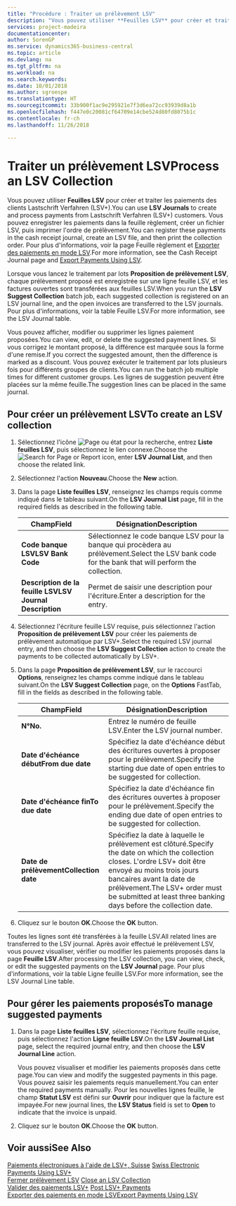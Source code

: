 ```yaml
---
title: "Procédure : Traiter un prélèvement LSV"
description: "Vous pouvez utiliser **Feuilles LSV** pour créer et traiter les paiements des clients Lastschrift Verfahren (LSV+). Vous pouvez enregistrer les paiements dans la feuille règlement, créer un fichier LSV, puis imprimer l'ordre de prélèvement."
services: project-madeira
documentationcenter: 
author: SorenGP
ms.service: dynamics365-business-central
ms.topic: article
ms.devlang: na
ms.tgt_pltfrm: na
ms.workload: na
ms.search.keywords: 
ms.date: 10/01/2018
ms.author: sgroespe
ms.translationtype: HT
ms.sourcegitcommit: 33b900f1ac9e295921e7f3d6ea72cc93939d8a1b
ms.openlocfilehash: f447e0c20081cf64709e14cbe524d80fd8075b1c
ms.contentlocale: fr-ch
ms.lasthandoff: 11/26/2018

---
```

# <a name="process-an-lsv-collection"></a><span data-ttu-id="b4b32-104">Traiter un prélèvement LSV</span><span class="sxs-lookup"><span data-stu-id="b4b32-104">Process an LSV Collection</span></span>
<span data-ttu-id="b4b32-105">Vous pouvez utiliser **Feuilles LSV** pour créer et traiter les paiements des clients Lastschrift Verfahren (LSV+).</span><span class="sxs-lookup"><span data-stu-id="b4b32-105">You can use **LSV Journals** to create and process payments from Lastschrift Verfahren (LSV+) customers.</span></span> <span data-ttu-id="b4b32-106">Vous pouvez enregistrer les paiements dans la feuille règlement, créer un fichier LSV, puis imprimer l'ordre de prélèvement.</span><span class="sxs-lookup"><span data-stu-id="b4b32-106">You can register these payments in the cash receipt journal, create an LSV file, and then print the collection order.</span></span> <span data-ttu-id="b4b32-107">Pour plus d'informations, voir la page Feuille règlement et [Exporter des paiements en mode LSV](how-to-export-payments-using-lsv.md).</span><span class="sxs-lookup"><span data-stu-id="b4b32-107">For more information, see the Cash Receipt Journal page and [Export Payments Using LSV](how-to-export-payments-using-lsv.md).</span></span>  

<span data-ttu-id="b4b32-108">Lorsque vous lancez le traitement par lots **Proposition de prélèvement LSV**, chaque prélèvement proposé est enregistrée sur une ligne feuille LSV, et les factures ouvertes sont transférées aux feuilles LSV.</span><span class="sxs-lookup"><span data-stu-id="b4b32-108">When you run the **LSV Suggest Collection** batch job, each suggested collection is registered on an LSV journal line, and the open invoices are transferred to the LSV journals.</span></span> <span data-ttu-id="b4b32-109">Pour plus d'informations, voir la table Feuille LSV.</span><span class="sxs-lookup"><span data-stu-id="b4b32-109">For more information, see the LSV Journal table.</span></span>  

<span data-ttu-id="b4b32-110">Vous pouvez afficher, modifier ou supprimer les lignes paiement proposées.</span><span class="sxs-lookup"><span data-stu-id="b4b32-110">You can view, edit, or delete the suggested payment lines.</span></span> <span data-ttu-id="b4b32-111">Si vous corrigez le montant proposé, la différence est marquée sous la forme d'une remise.</span><span class="sxs-lookup"><span data-stu-id="b4b32-111">If you correct the suggested amount, then the difference is marked as a discount.</span></span> <span data-ttu-id="b4b32-112">Vous pouvez exécuter le traitement par lots plusieurs fois pour différents groupes de clients.</span><span class="sxs-lookup"><span data-stu-id="b4b32-112">You can run the batch job multiple times for different customer groups.</span></span> <span data-ttu-id="b4b32-113">Les lignes de suggestion peuvent être placées sur la même feuille.</span><span class="sxs-lookup"><span data-stu-id="b4b32-113">The suggestion lines can be placed in the same journal.</span></span>  

## <a name="to-create-an-lsv-collection"></a><span data-ttu-id="b4b32-114">Pour créer un prélèvement LSV</span><span class="sxs-lookup"><span data-stu-id="b4b32-114">To create an LSV collection</span></span>  

1.  <span data-ttu-id="b4b32-115">Sélectionnez l'icône ![Page ou état pour la recherche](../../media/ui-search/search_small.png "icône Page ou état pour la recherche"), entrez **Liste feuilles LSV**, puis sélectionnez le lien connexe.</span><span class="sxs-lookup"><span data-stu-id="b4b32-115">Choose the ![Search for Page or Report](../../media/ui-search/search_small.png "Search for Page or Report icon") icon, enter **LSV Journal List**, and then choose the related link.</span></span>  
2.  <span data-ttu-id="b4b32-116">Sélectionnez l'action **Nouveau**.</span><span class="sxs-lookup"><span data-stu-id="b4b32-116">Choose the **New** action.</span></span>  
3.  <span data-ttu-id="b4b32-117">Dans la page **Liste feuilles LSV**, renseignez les champs requis comme indiqué dans le tableau suivant.</span><span class="sxs-lookup"><span data-stu-id="b4b32-117">On the **LSV Journal List** page, fill in the required fields as described in the following table.</span></span>  

    |<span data-ttu-id="b4b32-118">Champ</span><span class="sxs-lookup"><span data-stu-id="b4b32-118">Field</span></span>|<span data-ttu-id="b4b32-119">Désignation</span><span class="sxs-lookup"><span data-stu-id="b4b32-119">Description</span></span>|  
    |---------------------------------|---------------------------------------|  
    |<span data-ttu-id="b4b32-120">**Code banque LSV**</span><span class="sxs-lookup"><span data-stu-id="b4b32-120">**LSV Bank Code**</span></span>|<span data-ttu-id="b4b32-121">Sélectionnez le code banque LSV pour la banque qui procèdera au prélèvement.</span><span class="sxs-lookup"><span data-stu-id="b4b32-121">Select the LSV bank code for the bank that will perform the collection.</span></span>|  
    |<span data-ttu-id="b4b32-122">**Description de la feuille LSV**</span><span class="sxs-lookup"><span data-stu-id="b4b32-122">**LSV Journal Description**</span></span>|<span data-ttu-id="b4b32-123">Permet de saisir une description pour l'écriture.</span><span class="sxs-lookup"><span data-stu-id="b4b32-123">Enter a description for the entry.</span></span>|

4.  <span data-ttu-id="b4b32-124">Sélectionnez l'écriture feuille LSV requise, puis sélectionnez l'action **Proposition de prélèvement LSV** pour créer les paiements de prélèvement automatique par LSV+.</span><span class="sxs-lookup"><span data-stu-id="b4b32-124">Select the required LSV journal entry, and then choose the **LSV Suggest Collection** action to create the payments to be collected automatically by LSV+.</span></span>  
5.  <span data-ttu-id="b4b32-125">Dans la page **Proposition de prélèvement LSV**, sur le raccourci **Options**, renseignez les champs comme indiqué dans le tableau suivant.</span><span class="sxs-lookup"><span data-stu-id="b4b32-125">On the **LSV Suggest Collection** page, on the **Options** FastTab, fill in the fields as described in the following table.</span></span>  

    |<span data-ttu-id="b4b32-126">Champ</span><span class="sxs-lookup"><span data-stu-id="b4b32-126">Field</span></span>|<span data-ttu-id="b4b32-127">Désignation</span><span class="sxs-lookup"><span data-stu-id="b4b32-127">Description</span></span>|  
    |---------------------------------|---------------------------------------|  
    |<span data-ttu-id="b4b32-128">**N°**</span><span class="sxs-lookup"><span data-stu-id="b4b32-128">**No.**</span></span>|<span data-ttu-id="b4b32-129">Entrez le numéro de feuille LSV.</span><span class="sxs-lookup"><span data-stu-id="b4b32-129">Enter the LSV journal number.</span></span>|  
    |<span data-ttu-id="b4b32-130">**Date d'échéance début**</span><span class="sxs-lookup"><span data-stu-id="b4b32-130">**From due date**</span></span>|<span data-ttu-id="b4b32-131">Spécifiez la date d'échéance début des écritures ouvertes à proposer pour le prélèvement.</span><span class="sxs-lookup"><span data-stu-id="b4b32-131">Specify the starting due date of open entries to be suggested for collection.</span></span>|  
    |<span data-ttu-id="b4b32-132">**Date d'échéance fin**</span><span class="sxs-lookup"><span data-stu-id="b4b32-132">**To due date**</span></span>|<span data-ttu-id="b4b32-133">Spécifiez la date d'échéance fin des écritures ouvertes à proposer pour le prélèvement.</span><span class="sxs-lookup"><span data-stu-id="b4b32-133">Specify the ending due date of open entries to be suggested for collection.</span></span>|  
    |<span data-ttu-id="b4b32-134">**Date de prélèvement**</span><span class="sxs-lookup"><span data-stu-id="b4b32-134">**Collection date**</span></span>|<span data-ttu-id="b4b32-135">Spécifiez la date à laquelle le prélèvement est clôturé.</span><span class="sxs-lookup"><span data-stu-id="b4b32-135">Specify the date on which the collection closes.</span></span> <span data-ttu-id="b4b32-136">L'ordre LSV+ doit être envoyé au moins trois jours bancaires avant la date de prélèvement.</span><span class="sxs-lookup"><span data-stu-id="b4b32-136">The LSV+ order must be submitted at least three banking days before the collection date.</span></span>|  

6.  <span data-ttu-id="b4b32-137">Cliquez sur le bouton **OK**.</span><span class="sxs-lookup"><span data-stu-id="b4b32-137">Choose the **OK** button.</span></span>  

<span data-ttu-id="b4b32-138">Toutes les lignes sont été transférées à la feuille LSV.</span><span class="sxs-lookup"><span data-stu-id="b4b32-138">All related lines are transferred to the LSV journal.</span></span> <span data-ttu-id="b4b32-139">Après avoir effectué le prélèvement LSV, vous pouvez visualiser, vérifier ou modifier les paiements proposés dans la page **Feuille LSV**.</span><span class="sxs-lookup"><span data-stu-id="b4b32-139">After processing the LSV collection, you can view, check, or edit the suggested payments on the **LSV Journal** page.</span></span> <span data-ttu-id="b4b32-140">Pour plus d'informations, voir la table Ligne feuille LSV.</span><span class="sxs-lookup"><span data-stu-id="b4b32-140">For more information, see the LSV Journal Line table.</span></span>  

## <a name="to-manage-suggested-payments"></a><span data-ttu-id="b4b32-141">Pour gérer les paiements proposés</span><span class="sxs-lookup"><span data-stu-id="b4b32-141">To manage suggested payments</span></span>  

1.  <span data-ttu-id="b4b32-142">Dans la page **Liste feuilles LSV**, sélectionnez l'écriture feuille requise, puis sélectionnez l'action **Ligne feuille LSV**.</span><span class="sxs-lookup"><span data-stu-id="b4b32-142">On the **LSV Journal List** page, select the required journal entry, and then choose the **LSV Journal Line** action.</span></span>  

    <span data-ttu-id="b4b32-143">Vous pouvez visualiser et modifier les paiements proposés dans cette page.</span><span class="sxs-lookup"><span data-stu-id="b4b32-143">You can view and modify the suggested payments in this page.</span></span> <span data-ttu-id="b4b32-144">Vous pouvez saisir les paiements requis manuellement.</span><span class="sxs-lookup"><span data-stu-id="b4b32-144">You can enter the required payments manually.</span></span> <span data-ttu-id="b4b32-145">Pour les nouvelles lignes feuille, le champ **Statut LSV** est défini sur **Ouvrir** pour indiquer que la facture est impayée.</span><span class="sxs-lookup"><span data-stu-id="b4b32-145">For new journal lines, the **LSV Status** field is set to **Open** to indicate that the invoice is unpaid.</span></span>  

3.  <span data-ttu-id="b4b32-146">Cliquez sur le bouton **OK**.</span><span class="sxs-lookup"><span data-stu-id="b4b32-146">Choose the **OK** button.</span></span>  

## <a name="see-also"></a><span data-ttu-id="b4b32-147">Voir aussi</span><span class="sxs-lookup"><span data-stu-id="b4b32-147">See Also</span></span>  
 <span data-ttu-id="b4b32-148">[Paiements électroniques à l'aide de LSV+, Suisse](swiss-electronic-payments-using-lsv-.md) </span><span class="sxs-lookup"><span data-stu-id="b4b32-148">[Swiss Electronic Payments Using LSV+](swiss-electronic-payments-using-lsv-.md) </span></span>  
 <span data-ttu-id="b4b32-149">[Fermer prélèvement LSV](how-to-close-an-lsv-collection.md) </span><span class="sxs-lookup"><span data-stu-id="b4b32-149">[Close an LSV Collection](how-to-close-an-lsv-collection.md) </span></span>  
 <span data-ttu-id="b4b32-150">[Valider des paiements LSV+](how-to-post-lsv-payments.md) </span><span class="sxs-lookup"><span data-stu-id="b4b32-150">[Post LSV+ Payments](how-to-post-lsv-payments.md) </span></span>  
 [<span data-ttu-id="b4b32-151">Exporter des paiements en mode LSV</span><span class="sxs-lookup"><span data-stu-id="b4b32-151">Export Payments Using LSV</span></span>](how-to-export-payments-using-lsv.md)

